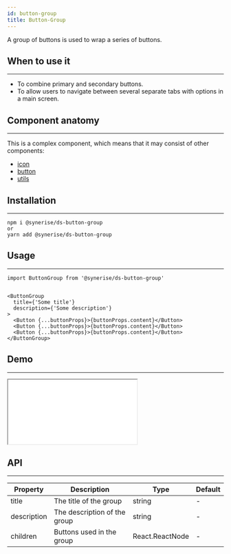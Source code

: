 ```yaml
---
id: button-group
title: Button-Group
---
```


A group of buttons is used to wrap a series of buttons.

## When to use it

---

- To combine primary and secondary buttons.
- To allow users to navigate between several separate tabs with options in a main screen.

## Component anatomy

---

This is a complex component, which means that it may consist of other components:

- [icon](/docs/components/icon/)
- [button](/docs/components/button/)
- [utils](/docs/components/utils/)

## Installation

---

```
npm i @synerise/ds-button-group
or
yarn add @synerise/ds-button-group
```

## Usage

---

```
import ButtonGroup from '@synerise/ds-button-group'


<ButtonGroup
  title={'Some title'}
  description={'Some description'}
>
  <Button {...buttonProps}>{buttonProps.content}</Button>
  <Button {...buttonProps}>{buttonProps.content}</Button>
  <Button {...buttonProps}>{buttonProps.content}</Button>
</ButtonGroup>

```

## Demo

---

<iframe src="/storybook-static/iframe.html?id=components-buttongroup--default"></iframe>

## API

---

| Property    | Description                  | Type            | Default |
| ----------- | ---------------------------- | --------------- | ------- |
| title       | The title of the group       | string          | -       |
| description | The description of the group | string          | -       |
| children    | Buttons used in the group    | React.ReactNode | -       |
